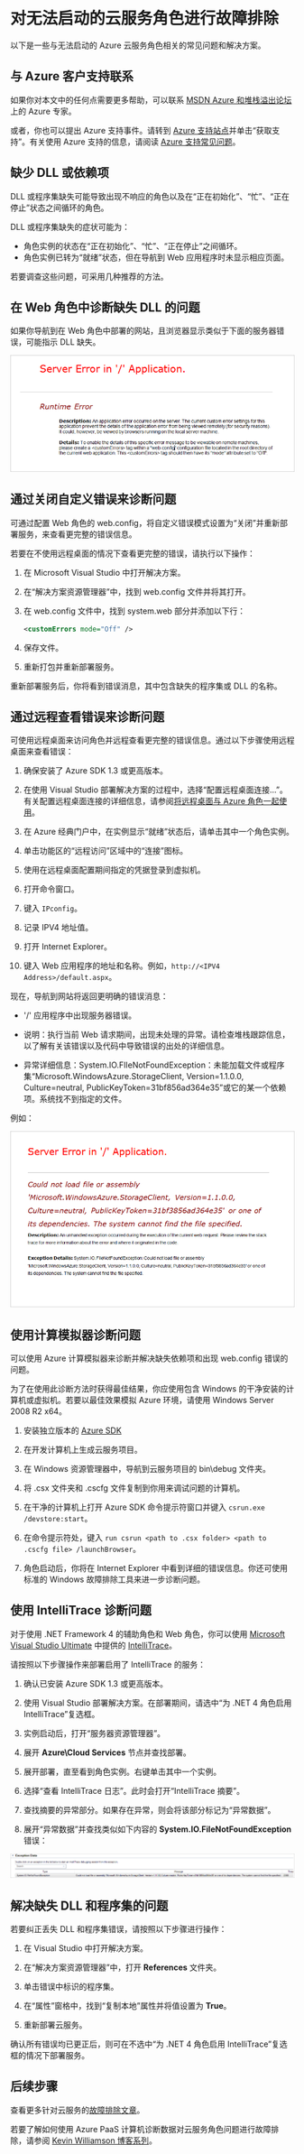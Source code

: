 <properties
   pageTitle="对无法启动的角色进行故障排除 | Azure"
   description="以下是云服务角色无法启动的一些常见原因。此外还提供了这些问题的解决方案。"
   services="cloud-services"
   documentationCenter=""
   authors="dalechen"
   manager="felixwu"
   editor=""
   tags="top-support-issue"/>
<tags
   ms.service="cloud-services"
   ms.date="01/20/2016"
   wacn.date="03/18/2016" />

# 对无法启动的云服务角色进行故障排除

以下是一些与无法启动的 Azure 云服务角色相关的常见问题和解决方案。

## 与 Azure 客户支持联系

如果你对本文中的任何点需要更多帮助，可以联系 [MSDN Azure 和堆栈溢出论坛](/support/forums)上的 Azure 专家。

或者，你也可以提出 Azure 支持事件。请转到 [Azure 支持站点](/support/contact)并单击“获取支持”。有关使用 Azure 支持的信息，请阅读 [Azure 支持常见问题](/support/faq)。

## 缺少 DLL 或依赖项

DLL 或程序集缺失可能导致出现不响应的角色以及在“正在初始化”、“忙”、“正在停止”状态之间循环的角色。

DLL 或程序集缺失的症状可能为：

- 角色实例的状态在“正在初始化”、“忙”、“正在停止”之间循环。
- 角色实例已转为“就绪”状态，但在导航到 Web 应用程序时未显示相应页面。

若要调查这些问题，可采用几种推荐的方法。

## 在 Web 角色中诊断缺失 DLL 的问题

如果你导航到在 Web 角色中部署的网站，且浏览器显示类似于下面的服务器错误，可能指示 DLL 缺失。

!['/' 应用程序中出现服务器错误。](./media/cloud-services-troubleshoot-roles-that-fail-start/ic503388.png)

## 通过关闭自定义错误来诊断问题

可通过配置 Web 角色的 web.config，将自定义错误模式设置为“关闭”并重新部署服务，来查看更完整的错误信息。

若要在不使用远程桌面的情况下查看更完整的错误，请执行以下操作：

1. 在 Microsoft Visual Studio 中打开解决方案。

2. 在“解决方案资源管理器”中，找到 web.config 文件并将其打开。

3. 在 web.config 文件中，找到 system.web 部分并添加以下行：

    ```xml
    <customErrors mode="Off" />
    ```

4. 保存文件。

5. 重新打包并重新部署服务。

重新部署服务后，你将看到错误消息，其中包含缺失的程序集或 DLL 的名称。

## 通过远程查看错误来诊断问题

可使用远程桌面来访问角色并远程查看更完整的错误信息。通过以下步骤使用远程桌面来查看错误：

1. 确保安装了 Azure SDK 1.3 或更高版本。

2. 在使用 Visual Studio 部署解决方案的过程中，选择“配置远程桌面连接...”。有关配置远程桌面连接的详细信息，请参阅[将远程桌面与 Azure 角色一起使用](https://msdn.microsoft.com/zh-cn/library/gg443832.aspx)。

3. 在 Azure 经典门户中，在实例显示“就绪”状态后，请单击其中一个角色实例。

4. 单击功能区的“远程访问”区域中的“连接”图标。

5. 使用在远程桌面配置期间指定的凭据登录到虚拟机。

6. 打开命令窗口。

7. 键入 `IPconfig`。

8. 记录 IPV4 地址值。

9. 打开 Internet Explorer。

10. 键入 Web 应用程序的地址和名称。例如，`http://<IPV4 Address>/default.aspx`。

现在，导航到网站将返回更明确的错误消息：

* '/' 应用程序中出现服务器错误。

* 说明：执行当前 Web 请求期间，出现未处理的异常。请检查堆栈跟踪信息，以了解有关该错误以及代码中导致错误的出处的详细信息。

* 异常详细信息：System.IO.FIleNotFoundException：未能加载文件或程序集“Microsoft.WindowsAzure.StorageClient, Version=1.1.0.0, Culture=neutral, PublicKeyToken=31bf856ad364e35”或它的某一个依赖项。系统找不到指定的文件。

例如：

!['/' 应用程序中出现显式服务器错误](./media/cloud-services-troubleshoot-roles-that-fail-start/ic503389.png)

## 使用计算模拟器诊断问题

可以使用 Azure 计算模拟器来诊断并解决缺失依赖项和出现 web.config 错误的问题。

为了在使用此诊断方法时获得最佳结果，你应使用包含 Windows 的干净安装的计算机或虚拟机。若要以最佳效果模拟 Azure 环境，请使用 Windows Server 2008 R2 x64。

1. 安装独立版本的 [Azure SDK](/downloads)

2. 在开发计算机上生成云服务项目。

3. 在 Windows 资源管理器中，导航到云服务项目的 bin\\debug 文件夹。

4. 将 .csx 文件夹和 .cscfg 文件复制到你用来调试问题的计算机。

5. 在干净的计算机上打开 Azure SDK 命令提示符窗口并键入 `csrun.exe /devstore:start`。

6. 在命令提示符处，键入 `run csrun <path to .csx folder> <path to .cscfg file> /launchBrowser`。

7. 角色启动后，你将在 Internet Explorer 中看到详细的错误信息。你还可使用标准的 Windows 故障排除工具来进一步诊断问题。

## 使用 IntelliTrace 诊断问题

对于使用 .NET Framework 4 的辅助角色和 Web 角色，你可以使用 [Microsoft Visual Studio Ultimate](https://www.visualstudio.com/products/visual-studio-ultimate-with-MSDN-vs) 中提供的 [IntelliTrace](https://msdn.microsoft.com/zh-cn/library/dd264915.aspx)。

请按照以下步骤操作来部署启用了 IntelliTrace 的服务：

1. 确认已安装 Azure SDK 1.3 或更高版本。

2. 使用 Visual Studio 部署解决方案。在部署期间，请选中“为 .NET 4 角色启用 IntelliTrace”复选框。

3. 实例启动后，打开“服务器资源管理器”。

4. 展开 **Azure\\Cloud Services** 节点并查找部署。

5. 展开部署，直至看到角色实例。右键单击其中一个实例。

6. 选择“查看 IntelliTrace 日志”。此时会打开“IntelliTrace 摘要”。

7. 查找摘要的异常部分。如果存在异常，则会将该部分标记为“异常数据”。

8. 展开“异常数据”并查找类似如下内容的 **System.IO.FileNotFoundException** 错误：

![异常数据、缺少文件或程序集](./media/cloud-services-troubleshoot-roles-that-fail-start/ic503390.png)

## 解决缺失 DLL 和程序集的问题

若要纠正丢失 DLL 和程序集错误，请按照以下步骤进行操作：

1. 在 Visual Studio 中打开解决方案。

2. 在“解决方案资源管理器”中，打开 **References** 文件夹。

3. 单击错误中标识的程序集。

4. 在“属性”窗格中，找到“复制本地”属性并将值设置为 **True**。

5. 重新部署云服务。

确认所有错误均已更正后，则可在不选中“为 .NET 4 角色启用 IntelliTrace”复选框的情况下部署服务。

## 后续步骤

查看更多针对云服务的[故障排除文章](..\?tag=top-support-issue&service=cloud-services)。

若要了解如何使用 Azure PaaS 计算机诊断数据对云服务角色问题进行故障排除，请参阅 [Kevin Williamson 博客系列](http://blogs.msdn.com/b/kwill/archive/2013/08/09/windows-azure-paas-compute-diagnostics-data.aspx)。

<!---HONumber=Mooncake_0307_2016-->